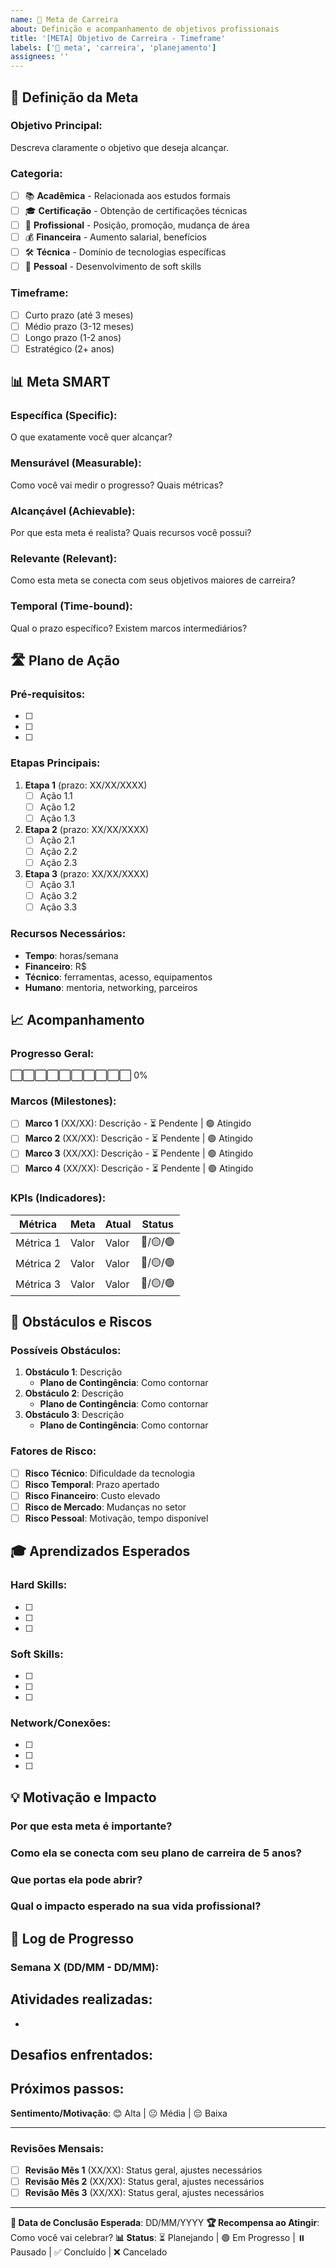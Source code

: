 ```yaml
---
name: 🎯 Meta de Carreira
about: Definição e acompanhamento de objetivos profissionais
title: '[META] Objetivo de Carreira - Timeframe'
labels: ['🎯 meta', 'carreira', 'planejamento']
assignees: ''
---
```


## 🎯 Definição da Meta

### Objetivo Principal:
Descreva claramente o objetivo que deseja alcançar.

### Categoria:
- [ ] 📚 **Acadêmica** - Relacionada aos estudos formais
- [ ] 🎓 **Certificação** - Obtenção de certificações técnicas  
- [ ] 💼 **Profissional** - Posição, promoção, mudança de área
- [ ] 💰 **Financeira** - Aumento salarial, benefícios
- [ ] 🛠️ **Técnica** - Domínio de tecnologias específicas
- [ ] 🌟 **Pessoal** - Desenvolvimento de soft skills

### Timeframe:
- [ ] Curto prazo (até 3 meses)
- [ ] Médio prazo (3-12 meses)  
- [ ] Longo prazo (1-2 anos)
- [ ] Estratégico (2+ anos)

## 📊 Meta SMART

### Específica (Specific):
O que exatamente você quer alcançar?

### Mensurável (Measurable):  
Como você vai medir o progresso? Quais métricas?

### Alcançável (Achievable):
Por que esta meta é realista? Quais recursos você possui?

### Relevante (Relevant):
Como esta meta se conecta com seus objetivos maiores de carreira?

### Temporal (Time-bound):
Qual o prazo específico? Existem marcos intermediários?

## 🛣️ Plano de Ação

### Pré-requisitos:
- [ ] 
- [ ] 
- [ ] 

### Etapas Principais:
1. **Etapa 1** (prazo: XX/XX/XXXX)
   - [ ] Ação 1.1
   - [ ] Ação 1.2
   - [ ] Ação 1.3

2. **Etapa 2** (prazo: XX/XX/XXXX)  
   - [ ] Ação 2.1
   - [ ] Ação 2.2
   - [ ] Ação 2.3

3. **Etapa 3** (prazo: XX/XX/XXXX)
   - [ ] Ação 3.1
   - [ ] Ação 3.2
   - [ ] Ação 3.3

### Recursos Necessários:
- **Tempo**: horas/semana
- **Financeiro**: R$ 
- **Técnico**: ferramentas, acesso, equipamentos
- **Humano**: mentoria, networking, parceiros

## 📈 Acompanhamento

### Progresso Geral:
⬜⬜⬜⬜⬜⬜⬜⬜⬜⬜ 0%

### Marcos (Milestones):
- [ ] **Marco 1** (XX/XX): Descrição - ⏳ Pendente | 🟢 Atingido
- [ ] **Marco 2** (XX/XX): Descrição - ⏳ Pendente | 🟢 Atingido  
- [ ] **Marco 3** (XX/XX): Descrição - ⏳ Pendente | 🟢 Atingido
- [ ] **Marco 4** (XX/XX): Descrição - ⏳ Pendente | 🟢 Atingido

### KPIs (Indicadores):
| Métrica | Meta | Atual | Status |
|---------|------|-------|---------|
| Métrica 1 | Valor | Valor | 🔴/🟡/🟢 |
| Métrica 2 | Valor | Valor | 🔴/🟡/🟢 |
| Métrica 3 | Valor | Valor | 🔴/🟡/🟢 |

## 🚧 Obstáculos e Riscos

### Possíveis Obstáculos:
1. **Obstáculo 1**: Descrição
   - **Plano de Contingência**: Como contornar
2. **Obstáculo 2**: Descrição  
   - **Plano de Contingência**: Como contornar
3. **Obstáculo 3**: Descrição
   - **Plano de Contingência**: Como contornar

### Fatores de Risco:
- [ ] **Risco Técnico**: Dificuldade da tecnologia
- [ ] **Risco Temporal**: Prazo apertado  
- [ ] **Risco Financeiro**: Custo elevado
- [ ] **Risco de Mercado**: Mudanças no setor
- [ ] **Risco Pessoal**: Motivação, tempo disponível

## 🎓 Aprendizados Esperados

### Hard Skills:
- [ ] 
- [ ] 
- [ ] 

### Soft Skills:  
- [ ] 
- [ ] 
- [ ] 

### Network/Conexões:
- [ ] 
- [ ] 
- [ ] 

## 💡 Motivação e Impacto

### Por que esta meta é importante?


### Como ela se conecta com seu plano de carreira de 5 anos?


### Que portas ela pode abrir?


### Qual o impacto esperado na sua vida profissional?


## 📝 Log de Progresso

### Semana X (DD/MM - DD/MM):
**Atividades realizadas**:
- 
- 

**Desafios enfrentados**:
- 

**Próximos passos**:  
- 

**Sentimento/Motivação**: 😊 Alta | 😐 Média | 😔 Baixa

---

### Revisões Mensais:
- [ ] **Revisão Mês 1** (XX/XX): Status geral, ajustes necessários
- [ ] **Revisão Mês 2** (XX/XX): Status geral, ajustes necessários
- [ ] **Revisão Mês 3** (XX/XX): Status geral, ajustes necessários

---

**🎯 Data de Conclusão Esperada**: DD/MM/YYYY
**🏆 Recompensa ao Atingir**: Como você vai celebrar?
**📊 Status**: ⏳ Planejando | 🟢 Em Progresso | ⏸️ Pausado | ✅ Concluído | ❌ Cancelado
